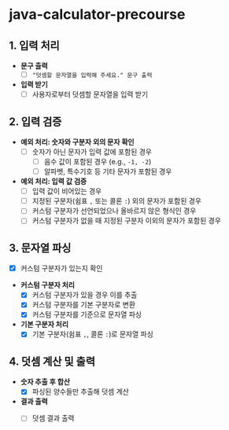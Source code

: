 # java-calculator-precourse


## 1. 입력 처리
- **문구 출력**
  - [ ] `"덧셈할 문자열을 입력해 주세요." 문구 출력`

- **입력 받기**
  - [ ] 사용자로부터 덧셈할 문자열을 입력 받기

## 2. 입력 검증
- **예외 처리: 숫자와 구분자 외의 문자 확인**
  - [ ] 숫자가 아닌 문자가 입력 값에 포함된 경우
    - [ ] 음수 값이 포함된 경우 (e.g., `-1, -2`)
    - [ ] 알파벳, 특수기호 등 기타 문자가 포함된 경우

- **예외 처리: 입력 값 검증**
  - [ ] 입력 값이 비어있는 경우
  - [ ] 지정된 구분자(쉼표 `,` 또는 콜론 `:`) 외의 문자가 포함된 경우
  - [ ] 커스텀 구분자가 선언되었으나 올바르지 않은 형식인 경우
  - [ ] 커스텀 구분자가 없을 때 지정된 구분자 이외의 문자가 포함된 경우

## 3. 문자열 파싱
- [x] 커스텀 구분자가 있는지 확인
- **커스텀 구분자 처리**
  - [x] 커스텀 구분자가 있을 경우 이를 추출
  - [x] 커스텀 구분자를 기본 구분자로 변환
  - [x] 커스텀 구분자를 기준으로 문자열 파싱

- **기본 구분자 처리**
  - [x] 기본 구분자(쉼표 `,`, 콜론 `:`)로 문자열 파싱

## 4. 덧셈 계산 및 출력
- **숫자 추출 후 합산**
  - [x] 파싱된 양수들만 추출해 덧셈 계산

- **결과 출력**
  - [ ] 덧셈 결과 출력


